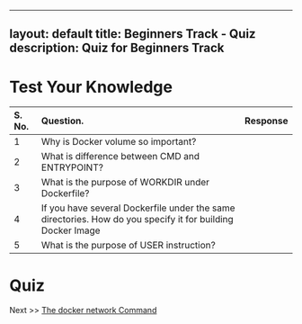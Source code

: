 
---
layout: default
title: Beginners Track - Quiz
description: Quiz for Beginners Track
---

# Test Your Knowledge


| S. No.   |    Question. |      Response
:--------| :--------------|:---------------|
| 1   | Why is Docker volume so important? | |
| 2   | What is difference between CMD and ENTRYPOINT? | |
| 3   | What is the purpose of WORKDIR under Dockerfile? | |
| 4   | If you have several Dockerfile under the same directories. How do you specify it for building Docker Image | |
| 5   | What is the purpose of USER instruction? | |

# Quiz


Next >> [The docker network Command](/beginners/networking/using-docker-network/)
